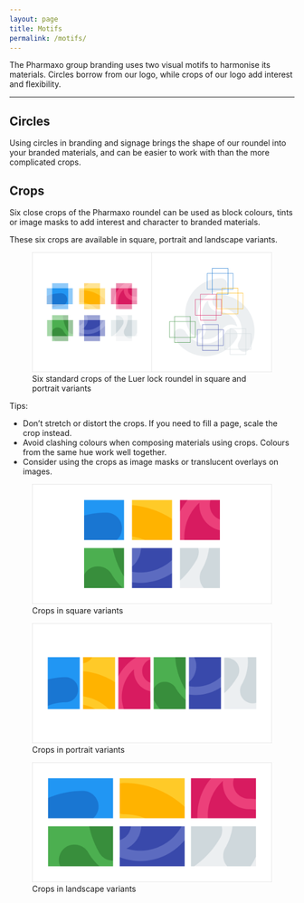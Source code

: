 ```yaml
---
layout: page
title: Motifs
permalink: /motifs/
---
```


<p class="docs-text--large">The Pharmaxo group branding uses two visual motifs to harmonise its materials. Circles borrow from our logo, while crops of our logo add interest and flexibility.</p>

---

## Circles

Using circles in branding and signage brings the shape of our roundel into your branded materials, and can be easier to work with than the more complicated crops.

## Crops

Six close crops of the Pharmaxo roundel can be used as block colours, tints or image masks to add interest and character to branded materials.

These six crops are available in square, portrait and landscape variants.

<figure>
    <img src="/images/crops.png">
    <figcaption>Six standard crops of the Luer lock roundel in square and portrait variants</figcaption>
</figure>

Tips:

* Don’t stretch or distort the crops. If you need to fill a page, scale the crop instead.
* Avoid clashing colours when composing materials using crops. Colours from the same hue work well together.
* Consider using the crops as image masks or translucent overlays on images.

<figure>
    <img src="/images/crops-square.png">
    <figcaption>Crops in square variants</figcaption>
</figure>

<figure>
    <img src="/images/crops-portrait.png">
    <figcaption>Crops in portrait variants</figcaption>
</figure>

<figure>
    <img src="/images/crops-landscape.png">
    <figcaption>Crops in landscape variants</figcaption>
</figure>